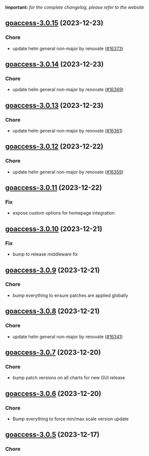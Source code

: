 **Important:**
*for the complete changelog, please refer to the website*




## [goaccess-3.0.15](https://github.com/truecharts/charts/compare/goaccess-3.0.14...goaccess-3.0.15) (2023-12-23)

### Chore

- update helm general non-major by renovate ([#16373](https://github.com/truecharts/charts/issues/16373))
  
  


## [goaccess-3.0.14](https://github.com/truecharts/charts/compare/goaccess-3.0.13...goaccess-3.0.14) (2023-12-23)

### Chore

- update helm general non-major by renovate ([#16369](https://github.com/truecharts/charts/issues/16369))
  
  


## [goaccess-3.0.13](https://github.com/truecharts/charts/compare/goaccess-3.0.12...goaccess-3.0.13) (2023-12-23)

### Chore

- update helm general non-major by renovate ([#16361](https://github.com/truecharts/charts/issues/16361))
  
  


## [goaccess-3.0.12](https://github.com/truecharts/charts/compare/goaccess-3.0.11...goaccess-3.0.12) (2023-12-22)

### Chore

- update helm general non-major by renovate ([#16359](https://github.com/truecharts/charts/issues/16359))
  
  


## [goaccess-3.0.11](https://github.com/truecharts/charts/compare/goaccess-3.0.10...goaccess-3.0.11) (2023-12-22)

### Fix

- expose custom options for homepage integration
  
  


## [goaccess-3.0.10](https://github.com/truecharts/charts/compare/goaccess-3.0.9...goaccess-3.0.10) (2023-12-21)

### Fix

- bump to release middleware fix
  
  


## [goaccess-3.0.9](https://github.com/truecharts/charts/compare/goaccess-3.0.8...goaccess-3.0.9) (2023-12-21)

### Chore

- bump everything to ensure patches are applied globally
  
  


## [goaccess-3.0.8](https://github.com/truecharts/charts/compare/goaccess-3.0.7...goaccess-3.0.8) (2023-12-21)

### Chore

- update helm general non-major by renovate ([#16341](https://github.com/truecharts/charts/issues/16341))
  
  


## [goaccess-3.0.7](https://github.com/truecharts/charts/compare/goaccess-3.0.6...goaccess-3.0.7) (2023-12-20)

### Chore

- bump patch versions on all charts for new GUI release
  
  


## [goaccess-3.0.6](https://github.com/truecharts/charts/compare/goaccess-3.0.5...goaccess-3.0.6) (2023-12-20)

### Chore

- Bump everything to force min/max scale version update
  
  


## [goaccess-3.0.5](https://github.com/truecharts/charts/compare/goaccess-3.0.4...goaccess-3.0.5) (2023-12-17)

### Chore
